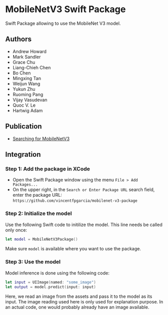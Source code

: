 # MobileNetV3 Swift Package

Swift Package allowing to use the MobileNet V3 model.

## Authors

* Andrew Howard
* Mark Sandler
* Grace Chu
* Liang-Chieh Chen
* Bo Chen
* Mingxing Tan
* Weijun Wang
* Yukun Zhu
* Ruoming Pang
* Vijay Vasudevan
* Quoc V. Le
* Hartwig Adam


## Publication

* [Searching for MobileNetV3](https://arxiv.org/abs/1905.02244)


## Integration

### Step 1: Add the package in XCode

* Open the Swift Package window using the menu `File > Add Packages...`
* On the upper right, in the `Search or Enter Package URL` search field, enter the package URL: `https://github.com/vincentfpgarcia/mobilenet-v3-package`


### Step 2: Initialize the model

Use the following Swift code to initilize the model. This line needs be called only once:

```swift
let model = MobileNetV3Package()
```

Make sure `model` is available where you want to use the package.

### Step 3: Use the model

Model inference is done using the following code:

```swift
let input = UIImage(named: "some_image")
let output = model.predict(input: input)
```

Here, we read an image from the assets and pass it to the model as its input. The image reading used here is only used for explanation purpose. In an actual code, one would probably already have an image available.